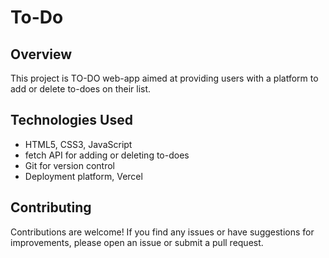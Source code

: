 # To-Do

## Overview

This project is TO-DO web-app aimed at providing users with a platform to add or delete to-does on their list.

## Technologies Used

- HTML5, CSS3, JavaScript
- fetch API for adding or deleting to-does
- Git for version control
- Deployment platform, Vercel

## Contributing

Contributions are welcome! If you find any issues or have suggestions for improvements, please open an issue or submit a pull request.
